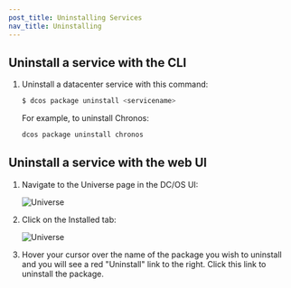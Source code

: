 ```yaml
---
post_title: Uninstalling Services
nav_title: Uninstalling
---
```


## Uninstall a service with the CLI

1.  Uninstall a datacenter service with this command:

    ```bash
    $ dcos package uninstall <servicename>
    ```

    For example, to uninstall Chronos:

    ```bash
    dcos package uninstall chronos
    ```

## Uninstall a service with the web UI

1.  Navigate to the Universe page in the DC/OS UI:

    ![Universe](../img/webui-universe-install.png)

2.  Click on the Installed tab:

    ![Universe](../img/webui-universe-installed-packages.png)

3.  Hover your cursor over the name of the package you wish to uninstall and you will see a red "Uninstall" link to the right. Click this link to uninstall the package.
